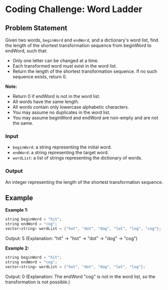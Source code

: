 # Coding Challenge: Word Ladder
## Problem Statement
Given two words, `beginWord` and `endWord`, and a dictionary's word list, find the length of the shortest transformation sequence from beginWord to endWord, such that:

- Only one letter can be changed at a time.
- Each transformed word must exist in the word list.
- Return the length of the shortest transformation sequence. If no such sequence exists, return 0.

**Note:**
- Return 0 if endWord is not in the word list.
- All words have the same length.
- All words contain only lowercase alphabetic characters.
- You may assume no duplicates in the word list.
- You may assume beginWord and endWord are non-empty and are not the same.

### Input
- `beginWord`: a string representing the initial word.
- `endWord`: a string representing the target word.
- `wordList`: a list of strings representing the dictionary of words.

### Output
An integer representing the length of the shortest transformation sequence.

## Example

**Example 1:**

```c++
string beginWord = "hit";
string endWord = "cog";
vector<string> wordList = {"hot", "dot", "dog", "lot", "log", "cog"};
```

Output: 5 (Explanation: "hit" -> "hot" -> "dot" -> "dog" -> "cog")

**Example 2:**

```c++
string beginWord = "hit";
string endWord = "cog";
vector<string> wordList = {"hot", "dot", "dog", "lot", "log"};
```

Output: 0 (Explanation: The endWord "cog" is not in the word list, so the transformation is not possible.)
